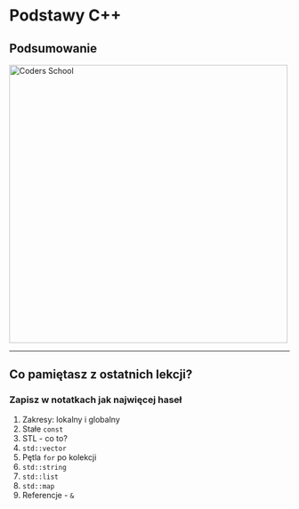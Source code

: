 <!-- .slide: data-background="#111111" -->

# Podstawy C++

## Podsumowanie

<a href="https://coders.school">
    <img width="500px" src="../img/coders_school_logo.png" alt="Coders School" class="plain">
</a>

___

## Co pamiętasz z ostatnich lekcji?

### Zapisz w notatkach jak najwięcej haseł
<!-- .element: class="fragment fade-in" -->

1. <!-- .element: class="fragment fade-in" --> Zakresy: lokalny i globalny
2. <!-- .element: class="fragment fade-in" --> Stałe <code>const</code>
3. <!-- .element: class="fragment fade-in" --> STL - co to?
4. <!-- .element: class="fragment fade-in" --> <code>std::vector</code>
5. <!-- .element: class="fragment fade-in" --> Pętla <code>for</code> po kolekcji
6. <!-- .element: class="fragment fade-in" --> <code>std::string</code>
7. <!-- .element: class="fragment fade-in" --> <code>std::list</code>
8. <!-- .element: class="fragment fade-in" --> <code>std::map</code>
9. <!-- .element: class="fragment fade-in" --> Referencje - <code>&</code>
